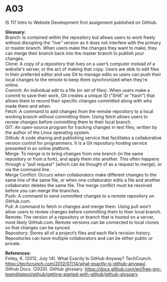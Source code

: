 # A03
IS 117 Intro to Website Development first assignment published on GitHub.

**Glossary:**  
Branch: Is contained within the repository but allows users to work freely without disrupting the "live" version as it does not interfere with the primary or master branch. When users make the changes they want to make, they can merge their branch back into the master branch to publish your changes.  
Clone: A copy of a repository that lives on a user’s computer instead of a website's server, or the act of making that copy. Users are able to edit files in their preferred editor and use Git to manage edits so users can push their local changes to the remote to keep them synchronized when they’re online.  
Commit: An individual edit to a file (or set of files). When users make a commit to save their work, Git creates a unique ID ("SHA" or "hash") that allows them to record their specific changes committed along with who made them and when.  
Fetch: A command to add changes from the remote repository to a local working branch without committing them. Using fetch allows users to review changes before committing them to their local branch.  
GIT: An open-source program for tracking changes in text files, written by the author of the Linux operating system.  
Github: A code sharing and publishing service that facilitates a collaborative version control for programmers. It is a Git repository hosting service presented in an online platform.  
Merge: To merge is to bring changes from one branch (in the same repository or from a fork), and apply them into another. This often happens through a "pull request" (which can be thought of as a request to merge), or via the command line.  
Merge Conflict: Occurs when collaborators make different changes to the same line of the same file, or when one collaborator edits a file and another collaborator deletes the same file. The merge conflict must be resolved before you can merge the branches.  
Push: A command to send committed changes to a remote repository on GitHub.com.  
Pull: A command to fetch in changes and merge them. Using pull won’t allow users to review changes before committing them to their local branch.  
Remote: The version of a repository or branch that is hosted on a server, most likely GitHub.com. Remote versions can be connected to local clones so that changes can be synced.  
Repository: Stores all of a project’s files and each file’s revision history. Repositories can have multiple collaborators and can be either public or private.  

**References:**  
Finley, K. (2012, July 14). What Exactly Is GitHub Anyway? TechCrunch. https://techcrunch.com/2012/07/14/what-exactly-is-github-anyway/.  
Github Docs. (2020). GitHub glossary. https://docs.github.com/en/free-pro-team@latest/github/getting-started-with-github/github-glossary.



